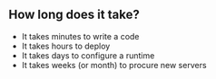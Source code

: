 ##  How long does it take?

- It takes minutes to write a code
- It takes hours to deploy
- It takes days to configure a runtime
- It takes weeks (or month) to procure new servers
